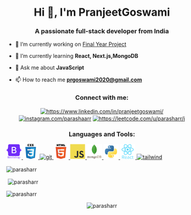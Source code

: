 <h1 align="center">Hi 👋, I'm PranjeetGoswami</h1>
<h3 align="center">A passionate full-stack developer from India</h3>


- 🔭 I’m currently working on [Final Year Project](https://github.com/PranjeetGoswami/Final_year_Project)

- 🌱 I’m currently learning **React, Next.js,MongoDB**

- 💬 Ask me about **JavaScript**

- 📫 How to reach me **prgoswami2020@gmail.com**

<h3 align="center">Connect with me:</h3>
<p align="center">
<a href="https://linkedin.com/in/https://www.linkedin.com/in/pranjeetgoswami/" target="blank"><img align="center" src="https://raw.githubusercontent.com/rahuldkjain/github-profile-readme-generator/master/src/images/icons/Social/linked-in-alt.svg" alt="https://www.linkedin.com/in/pranjeetgoswami/" height="30" width="40" /></a>
<a href="https://instagram.com/instagram.com/parashaarr" target="blank"><img align="center" src="https://raw.githubusercontent.com/rahuldkjain/github-profile-readme-generator/master/src/images/icons/Social/instagram.svg" alt="instagram.com/parashaarr" height="30" width="40" /></a>
<a href="https://www.leetcode.com/https://leetcode.com/u/parasharr/i" target="blank"><img align="center" src="https://raw.githubusercontent.com/rahuldkjain/github-profile-readme-generator/master/src/images/icons/Social/leet-code.svg" alt="https://leetcode.com/u/parasharr/i" height="30" width="40" /></a>
</p>

<h3 align="center">Languages and Tools:</h3>
<p align="left"> <a href="https://getbootstrap.com" target="_blank" rel="noreferrer"> <img src="https://raw.githubusercontent.com/devicons/devicon/master/icons/bootstrap/bootstrap-plain-wordmark.svg" alt="bootstrap" width="40" height="40"/> </a> <a href="https://www.w3schools.com/css/" target="_blank" rel="noreferrer"> <img src="https://raw.githubusercontent.com/devicons/devicon/master/icons/css3/css3-original-wordmark.svg" alt="css3" width="40" height="40"/> </a> <a href="https://git-scm.com/" target="_blank" rel="noreferrer"> <img src="https://www.vectorlogo.zone/logos/git-scm/git-scm-icon.svg" alt="git" width="40" height="40"/> </a> <a href="https://www.w3.org/html/" target="_blank" rel="noreferrer"> <img src="https://raw.githubusercontent.com/devicons/devicon/master/icons/html5/html5-original-wordmark.svg" alt="html5" width="40" height="40"/> </a> <a href="https://developer.mozilla.org/en-US/docs/Web/JavaScript" target="_blank" rel="noreferrer"> <img src="https://raw.githubusercontent.com/devicons/devicon/master/icons/javascript/javascript-original.svg" alt="javascript" width="40" height="40"/> </a> <a href="https://www.mongodb.com/" target="_blank" rel="noreferrer"> <img src="https://raw.githubusercontent.com/devicons/devicon/master/icons/mongodb/mongodb-original-wordmark.svg" alt="mongodb" width="40" height="40"/> </a> <a href="https://www.python.org" target="_blank" rel="noreferrer"> <img src="https://raw.githubusercontent.com/devicons/devicon/master/icons/python/python-original.svg" alt="python" width="40" height="40"/> </a> <a href="https://reactjs.org/" target="_blank" rel="noreferrer"> <img src="https://raw.githubusercontent.com/devicons/devicon/master/icons/react/react-original-wordmark.svg" alt="react" width="40" height="40"/> </a> <a href="https://tailwindcss.com/" target="_blank" rel="noreferrer"> <img src="https://www.vectorlogo.zone/logos/tailwindcss/tailwindcss-icon.svg" alt="tailwind" width="40" height="40"/> </a> </p>

<p><img align="center" src="https://github-readme-stats.vercel.app/api/top-langs?username=parasharr&show_icons=true&locale=en&layout=compact" alt="parasharr" /></p>

<p>&nbsp;<img align="center" src="https://github-readme-stats.vercel.app/api?username=parasharr&show_icons=true&locale=en" alt="parasharr" /></p>

<p><img align="center" src="https://github-readme-streak-stats.herokuapp.com/?user=parasharr&" alt="parasharr" /></p>

<p align="center"> <img src="https://komarev.com/ghpvc/?username=parasharr&label=Profile%20views&color=0e75b6&style=flat" alt="parasharr" /> </p>


